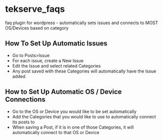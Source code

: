 tekserve_faqs
=============

faq plugin for wordpress - automatically sets issues and connects to MOST OS/Devices based on category

How To Set Up Automatic Issues
------------------------------

* Go to Posts>Issue
* For each issue, create a New Issue
* Edit the Issue and select related Categories
* Any post saved with these Categories will automatically have the Issue added

How to Set Up Automatic OS / Device Connections
------------------------------

* Go to the OS or Device you would like to be set automatically
* Add the Categories that you would like to use to automatically connect its posts to
* When saving a Post, if it is in one of those Categories, it will automatically connect to that OS or Device